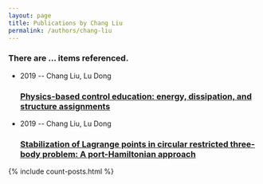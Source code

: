 ```yaml
---
layout: page
title: Publications by Chang Liu
permalink: /authors/chang-liu
---
```


<h3 id="number-posts">There are ... items referenced.</h3>
<ul class="post-list">
<li><span class='post-meta'>2019 -- Chang Liu, Lu Dong</span><h3><a class='post-link' href="{{ site.baseurl }}/physics-based-control-education-energy-dissipation-and-structure-assignments">Physics-based control education: energy, dissipation, and structure assignments</a></h3></li>
<li><span class='post-meta'>2019 -- Chang Liu, Lu Dong</span><h3><a class='post-link' href="{{ site.baseurl }}/stabilization-of-lagrange-points-in-circular-restricted-three-body-problem-a-port-hamiltonian-approach">Stabilization of Lagrange points in circular restricted three-body problem: A port-Hamiltonian approach</a></h3></li>

</ul>
{% include count-posts.html %}
